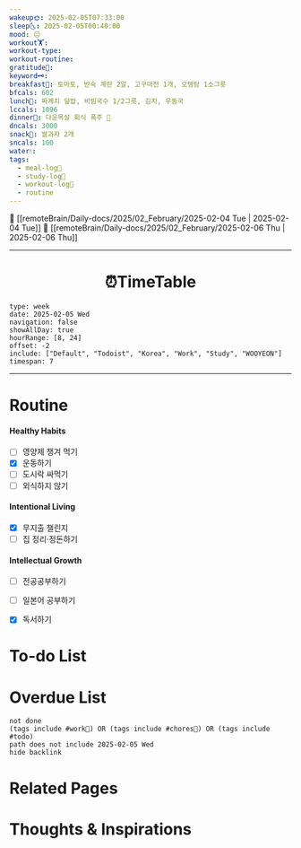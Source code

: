 ```yaml
---
wakeup🌞: 2025-02-05T07:33:00
sleep🌜: 2025-02-05T00:40:00
mood: 😐
workout🏋️: 
workout-type: 
workout-routine: 
gratitude🙏: 
keyword🗝️: 
breakfast🍳: 토마토, 반숙 계란 2알, 고구마전 1개, 오뎅탕 1소그릇
bfcals: 602
lunch🍚: 짜계치 덮밥, 비빔국수 1/2그릇, 김치, 우동국
lccals: 1096
dinner🥗: 다운목살 회식 폭주 🥓
dncals: 3000
snack🍬: 쌀과자 2개
sncals: 100
water💧: 
tags:
  - meal-log📝
  - study-log📓
  - workout-log💪
  - routine
---
```


🔺 [[remoteBrain/Daily-docs/2025/02_February/2025-02-04 Tue | 2025-02-04 Tue]]
🔻 [[remoteBrain/Daily-docs/2025/02_February/2025-02-06 Thu | 2025-02-06 Thu]]
___
<h1> <center>⏰TimeTable </center> </h1>

```gEvent
type: week
date: 2025-02-05 Wed
navigation: false
showAllDay: true
hourRange: [8, 24]
offset: -2
include: ["Default", "Todoist", "Korea", "Work", "Study", "WOOYEON"]
timespan: 7
```

--- 


# Routine 

####  Healthy Habits
- [ ] 영양제 챙겨 먹기
- [x] 운동하기
- [ ] 도시락 싸먹기 
- [ ] 외식하지 않기 

####  Intentional Living 
- [x] 무지출 챌린지
- [ ] 집 정리·정돈하기

#### Intellectual Growth
- [ ] 전공공부하기
- [ ] 일본어 공부하기
- [x] 독서하기



# To-do List


# Overdue List
```tasks
not done
(tags include #work💼) OR (tags include #chores🧺) OR (tags include #todo)
path does not include 2025-02-05 Wed
hide backlink
```

# Related Pages



# Thoughts & Inspirations

